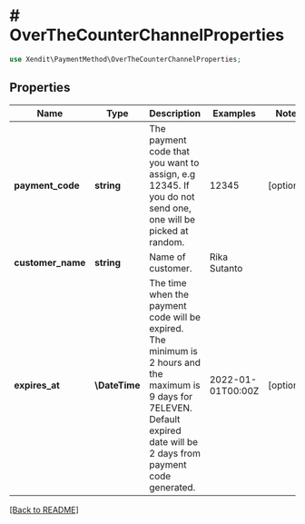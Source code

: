 # # OverTheCounterChannelProperties


```php
use Xendit\PaymentMethod\OverTheCounterChannelProperties;
```

## Properties

Name | Type | Description | Examples | Notes
------------ | ------------- | ------------- | ------------- | ------------- 
**payment_code** | **string** | The payment code that you want to assign, e.g 12345. If you do not send one, one will be picked at random. | 12345 |  [optional]
**customer_name** | **string** | Name of customer. | Rika Sutanto | 
**expires_at** | **\DateTime** | The time when the payment code will be expired. The minimum is 2 hours and the maximum is 9 days for 7ELEVEN. Default expired date will be 2 days from payment code generated. | 2022-01-01T00:00Z |  [optional]

[[Back to README]](../../README.md)
